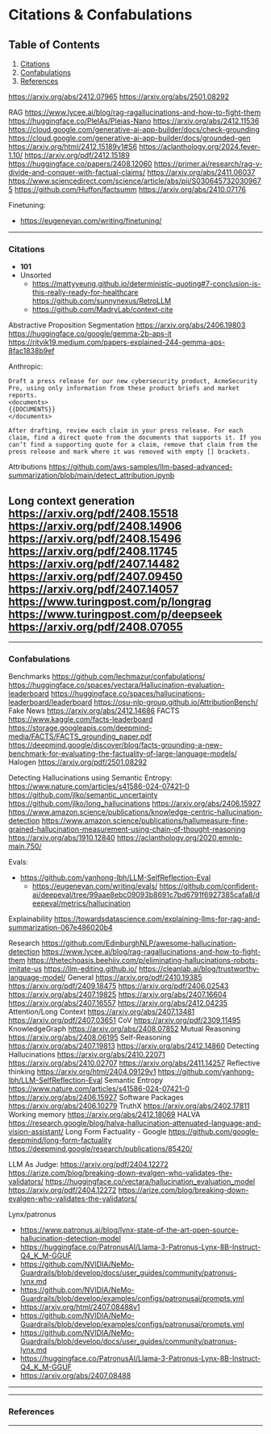# Citations & Confabulations

## Table of Contents
1. [Citations](#citations)
2. [Confabulations](#confabulations)
3. [References](#references)



https://arxiv.org/abs/2412.07965
https://arxiv.org/abs/2501.08292

RAG
  https://www.lycee.ai/blog/rag-ragallucinations-and-how-to-fight-them
  https://huggingface.co/PleIAs/Pleias-Nano
  https://arxiv.org/abs/2412.11536
  https://cloud.google.com/generative-ai-app-builder/docs/check-grounding
  https://cloud.google.com/generative-ai-app-builder/docs/grounded-gen
  https://arxiv.org/html/2412.15189v1#S6
  https://aclanthology.org/2024.fever-1.10/
  https://arxiv.org/pdf/2412.15189
  https://huggingface.co/papers/2408.12060
  https://primer.ai/research/rag-v-divide-and-conquer-with-factual-claims/
  https://arxiv.org/abs/2411.06037
  https://www.sciencedirect.com/science/article/abs/pii/S0306457320309675
  https://github.com/Huffon/factsumm
  https://arxiv.org/abs/2410.07176

Finetuning: 
- https://eugeneyan.com/writing/finetuning/


----------------------------------------------------------------------------------------------------------------
### <a name="citations"></a> Citations
- **101**
- Unsorted
    - https://mattyyeung.github.io/deterministic-quoting#7-conclusion-is-this-really-ready-for-healthcare
  https://github.com/sunnynexus/RetroLLM
    - https://github.com/MadryLab/context-cite

Abstractive Proposition Segmentation
  https://arxiv.org/abs/2406.19803
  https://huggingface.co/google/gemma-2b-aps-it
  https://ritvik19.medium.com/papers-explained-244-gemma-aps-8fac1838b9ef

Anthropic:
```
Draft a press release for our new cybersecurity product, AcmeSecurity Pro, using only information from these product briefs and market reports.
<documents>
{{DOCUMENTS}}
</documents>

After drafting, review each claim in your press release. For each claim, find a direct quote from the documents that supports it. If you can’t find a supporting quote for a claim, remove that claim from the press release and mark where it was removed with empty [] brackets.
```

Attributions
  https://github.com/aws-samples/llm-based-advanced-summarization/blob/main/detect_attribution.ipynb


Long context generation
  https://arxiv.org/pdf/2408.15518
  https://arxiv.org/pdf/2408.14906
  https://arxiv.org/pdf/2408.15496
  https://arxiv.org/pdf/2408.11745
  https://arxiv.org/pdf/2407.14482
  https://arxiv.org/pdf/2407.09450
  https://arxiv.org/pdf/2407.14057
  https://www.turingpost.com/p/longrag
  https://www.turingpost.com/p/deepseek
  https://arxiv.org/pdf/2408.07055
----------------------------------------------------------------------------------------------------------------



----------------------------------------------------------------------------------------------------------------
### <a name="confabulations"></a> Confabulations


Benchmarks
  https://github.com/lechmazur/confabulations/
  https://huggingface.co/spaces/vectara/Hallucination-evaluation-leaderboard
  https://huggingface.co/spaces/hallucinations-leaderboard/leaderboard
  https://osu-nlp-group.github.io/AttributionBench/
  Fake News
    https://arxiv.org/abs/2412.14686
  FACTS
    https://www.kaggle.com/facts-leaderboard
    https://storage.googleapis.com/deepmind-media/FACTS/FACTS_grounding_paper.pdf
    https://deepmind.google/discover/blog/facts-grounding-a-new-benchmark-for-evaluating-the-factuality-of-large-language-models/
Halogen
  https://arxiv.org/pdf/2501.08292

Detecting Hallucinations using Semantic Entropy:
    https://www.nature.com/articles/s41586-024-07421-0
    https://github.com/jlko/semantic_uncertainty
    https://github.com/jlko/long_hallucinations
    https://arxiv.org/abs/2406.15927
    https://www.amazon.science/publications/knowledge-centric-hallucination-detection
    https://www.amazon.science/publications/hallumeasure-fine-grained-hallucination-measurement-using-chain-of-thought-reasoning
    https://arxiv.org/abs/1910.12840
    https://aclanthology.org/2020.emnlp-main.750/

Evals:
- https://github.com/yanhong-lbh/LLM-SelfReflection-Eval
  - https://eugeneyan.com/writing/evals/
  https://github.com/confident-ai/deepeval/tree/99aae8ebc09093b8691c7bd6791f6927385cafa8/deepeval/metrics/hallucination

Explainability
  https://towardsdatascience.com/explaining-llms-for-rag-and-summarization-067e486020b4

Research
  https://github.com/EdinburghNLP/awesome-hallucination-detection
  https://www.lycee.ai/blog/rag-ragallucinations-and-how-to-fight-them
  https://thetechoasis.beehiiv.com/p/eliminating-hallucinations-robots-imitate-us
  https://llm-editing.github.io/
  https://cleanlab.ai/blog/trustworthy-language-model/
  General
    https://arxiv.org/pdf/2410.19385
    https://arxiv.org/pdf/2409.18475
    https://arxiv.org/pdf/2406.02543
    https://arxiv.org/abs/2407.19825
    https://arxiv.org/abs/2407.16604
    https://arxiv.org/abs/2407.16557
    https://arxiv.org/abs/2412.04235
  Attention/Long Context
    https://arxiv.org/abs/2407.13481
    https://arxiv.org/pdf/2407.03651
  CoV
    https://arxiv.org/pdf/2309.11495
  KnowledgeGraph
    https://arxiv.org/abs/2408.07852
  Mutual Reasoning
    https://arxiv.org/abs/2408.06195
  Self-Reasoning
    https://arxiv.org/abs/2407.19813
    https://arxiv.org/abs/2412.14860
  Detecting Hallucinations
    https://arxiv.org/abs/2410.22071
    https://arxiv.org/abs/2410.02707
    https://arxiv.org/abs/2411.14257
  Reflective thinking
    https://arxiv.org/html/2404.09129v1
    https://github.com/yanhong-lbh/LLM-SelfReflection-Eval
  Semantic Entropy
    https://www.nature.com/articles/s41586-024-07421-0
    https://arxiv.org/abs/2406.15927
  Software Packages
    https://arxiv.org/abs/2406.10279
  TruthX
    https://arxiv.org/abs/2402.17811
  Working memory
    https://arxiv.org/abs/2412.18069
  HALVA
    https://research.google/blog/halva-hallucination-attenuated-language-and-vision-assistant/
Long Form Factuality - Google
  https://github.com/google-deepmind/long-form-factuality
  https://deepmind.google/research/publications/85420/



LLM As Judge:
  https://arxiv.org/pdf/2404.12272
  https://arize.com/blog/breaking-down-evalgen-who-validates-the-validators/
  https://huggingface.co/vectara/hallucination_evaluation_model
  https://arxiv.org/pdf/2404.12272
  https://arize.com/blog/breaking-down-evalgen-who-validates-the-validators/


Lynx/patronus
- https://www.patronus.ai/blog/lynx-state-of-the-art-open-source-hallucination-detection-model
- https://huggingface.co/PatronusAI/Llama-3-Patronus-Lynx-8B-Instruct-Q4_K_M-GGUF
- https://github.com/NVIDIA/NeMo-Guardrails/blob/develop/docs/user_guides/community/patronus-lynx.md
- https://github.com/NVIDIA/NeMo-Guardrails/blob/develop/examples/configs/patronusai/prompts.yml
- https://arxiv.org/html/2407.08488v1
- https://github.com/NVIDIA/NeMo-Guardrails/blob/develop/examples/configs/patronusai/prompts.yml
- https://github.com/NVIDIA/NeMo-Guardrails/blob/develop/docs/user_guides/community/patronus-lynx.md
- https://huggingface.co/PatronusAI/Llama-3-Patronus-Lynx-8B-Instruct-Q4_K_M-GGUF
- https://arxiv.org/abs/2407.08488




----------------------------------------------------------------------------------------------------------------



----------------------------------------------------------------------------------------------------------------
### <a name="references"></a> References


----------------------------------------------------------------------------------------------------------------